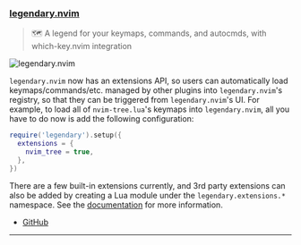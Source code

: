 <h3 id="update-legendary.nvim">
  <a href="#update-legendary.nvim">
    <span class="icon-text">
      <span class="icon">
        <i class="fa-solid fa-book"></i>
      </span>
    </span>
    <span>legendary.nvim</span>
  </a>
</h3>

> 🗺️ A legend for your keymaps, commands, and autocmds, with which-key.nvim integration 

![legendary.nvim](https://user-images.githubusercontent.com/8648891/200827633-7009f5f3-e126-491c-88bd-73a0287978c4.gif)

`legendary.nvim` now has an extensions API, so users can automatically load keymaps/commands/etc. managed by other 
plugins into `legendary.nvim`'s registry, so that they can be triggered from `legendary.nvim`'s UI. For example, to load 
all of `nvim-tree.lua`'s keymaps into `legendary.nvim`, all you have to do now is add the following configuration:

```lua
require('legendary').setup({
  extensions = {
    nvim_tree = true,
  },
})
```

There are a few built-in extensions currently, and 3rd party extensions can also be added by creating a Lua module under 
the `legendary.extensions.*` namespace. See the 
[documentation](https://github.com/mrjones2014/legendary.nvim/blob/master/doc/EXTENSIONS.md) for more information.

- [GitHub](https://github.com/mrjones2014/legendary.nvim)

---
